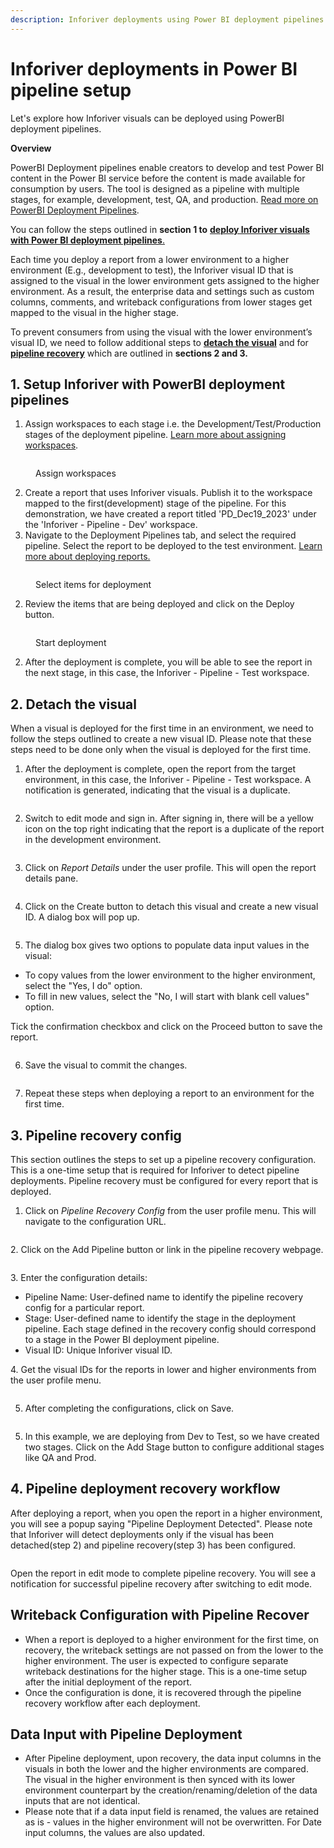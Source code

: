 ```yaml
---
description: Inforiver deployments using Power BI deployment pipelines
---
```


# Inforiver deployments in Power BI pipeline setup

Let's explore how Inforiver visuals can be deployed using PowerBI deployment pipelines.

**Overview**

PowerBI Deployment pipelines enable creators to develop and test Power BI content in the Power BI service before the content is made available for consumption by users. The tool is designed as a pipeline with multiple stages, for example, development, test, QA, and production. [Read more on PowerBI Deployment Pipelines](https://nam12.safelinks.protection.outlook.com/?url=https%3A%2F%2Flearn.microsoft.com%2Fen-us%2Ffabric%2Fcicd%2Fdeployment-pipelines%2Fintro-to-deployment-pipelines\&data=05%7C01%7CDeepthyD%40lumel.com%7Ca87a79fb0b12450c528508dbc0b0a156%7C9f84ee4bbee342f7b84ce57e5e92f105%7C0%7C0%7C638315637090593779%7CUnknown%7CTWFpbGZsb3d8eyJWIjoiMC4wLjAwMDAiLCJQIjoiV2luMzIiLCJBTiI6Ik1haWwiLCJXVCI6Mn0%3D%7C3000%7C%7C%7C\&sdata=tVBVdrJJ4Zlr4nx%2FV%2FFPPTwvnSB48LD%2BroaOexysB7k%3D\&reserved=0).&#x20;

You can follow the steps outlined in **section 1 to** [**deploy Inforiver visuals with Power BI deployment pipelines**.](inforiver-deployments-in-power-bi-pipeline-setup.md#1.-setup-inforiver-with-powerbi-deployment-pipelines)

Each time you deploy a report from a lower environment to a higher environment (E.g., development to test), the Inforiver visual ID that is assigned to the visual in the lower environment gets assigned to the higher environment. As a result, the enterprise data and settings such as custom columns, comments, and writeback configurations from lower stages get mapped to the visual in the higher stage.

To prevent consumers from using the visual with the lower environment’s visual ID, we need to follow additional steps to [**detach the visual**](inforiver-deployments-in-power-bi-pipeline-setup.md#2.-detach-the-visual) and for [**pipeline recovery**](inforiver-deployments-in-power-bi-pipeline-setup.md#3.-pipeline-recovery-config) which are outlined in **sections 2 and 3.**&#x20;

## 1. Setup Inforiver with PowerBI deployment pipelines

1. Assign workspaces to each stage i.e. the Development/Test/Production stages of the deployment pipeline. [Learn more about assigning workspaces](https://learn.microsoft.com/en-us/fabric/cicd/deployment-pipelines/assign-pipeline).&#x20;

<figure><img src="../../.gitbook/assets/image (10) (1) (1) (1) (1) (1) (1) (1) (1) (1) (1).png" alt=""><figcaption><p>Assign workspaces</p></figcaption></figure>

2. Create a report that uses Inforiver visuals. Publish it to the workspace mapped to the first(development) stage of the pipeline. For this demonstration, we have created a report titled 'PD\_Dec19\_2023' under the 'Inforiver - Pipeline - Dev' workspace.&#x20;
3. Navigate to the Deployment Pipelines tab, and select the required pipeline. Select the report to be deployed to the test environment. [Learn more about deploying reports.](https://learn.microsoft.com/en-us/fabric/cicd/deployment-pipelines/deploy-content)

<figure><img src="../../.gitbook/assets/image (333) (1).png" alt=""><figcaption><p>Select items for deployment</p></figcaption></figure>

2. Review the items that are being deployed and click on the Deploy button.

<figure><img src="../../.gitbook/assets/image (334) (1).png" alt=""><figcaption><p>Start deployment</p></figcaption></figure>

2. After the deployment is complete, you will be able to see the report in the next stage, in this case, the Inforiver - Pipeline - Test workspace.

## 2. Detach the visual

When a visual is deployed for the first time in an environment, we need to follow the steps outlined to create a new visual ID. Please note that these steps need to be done only when the visual is deployed for the first time.&#x20;

1. After the deployment is complete, open the report from the target environment, in this case, the Inforiver - Pipeline - Test workspace. A notification is generated, indicating that the visual is a duplicate.

<figure><img src="../../.gitbook/assets/image (337) (1).png" alt=""><figcaption></figcaption></figure>

2. Switch to edit mode and sign in. After signing in, there will be a yellow icon on the top right indicating that the report is a duplicate of the report in the development environment.

<figure><img src="../../.gitbook/assets/image (338) (1).png" alt=""><figcaption></figcaption></figure>

3. Click on _Report Details_ under the user profile. This will open the report details pane.

<figure><img src="../../.gitbook/assets/image (339) (1).png" alt=""><figcaption></figcaption></figure>

4. Click on the Create button to detach this visual and create a new visual ID. A dialog box will pop up.&#x20;

<figure><img src="../../.gitbook/assets/image (340) (1).png" alt=""><figcaption></figcaption></figure>

5. The dialog box gives two options to populate data input values in the visual:

* To copy values from the lower environment to the higher environment, select the "Yes, I do" option.
* To fill in new values, select the "No, I will start with blank cell values" option.

Tick the confirmation checkbox and click on the Proceed button to save the report.

<figure><img src="../../.gitbook/assets/image (341) (1).png" alt=""><figcaption></figcaption></figure>

6. Save the visual to commit the changes.

<figure><img src="../../.gitbook/assets/image (342) (1).png" alt=""><figcaption></figcaption></figure>

7. Repeat these steps when deploying a report to an environment for the first time.

## 3. **Pipeline recovery config**

This section outlines the steps to set up a pipeline recovery configuration. This is a one-time setup that is required for Inforiver to detect pipeline deployments. Pipeline recovery must be configured for every report that is deployed.

1. Click on _Pipeline Recovery Config_ from the user profile menu. This will navigate to the configuration URL.

<figure><img src="../../.gitbook/assets/image (343) (1).png" alt=""><figcaption></figcaption></figure>

2\. Click on the Add Pipeline button or link in the pipeline recovery webpage.

<figure><img src="../../.gitbook/assets/image (344) (1).png" alt=""><figcaption></figcaption></figure>

3\. Enter the configuration details:

* Pipeline Name: User-defined name to identify the pipeline recovery config for a particular report.
* Stage: User-defined name to identify the stage in the deployment pipeline. Each stage defined in the recovery config should correspond to a stage in the Power BI deployment pipeline.
* Visual ID: Unique Inforiver visual ID.

4\. Get the visual IDs for the reports in lower and higher environments from the user profile menu.

<figure><img src="../../.gitbook/assets/image (349).png" alt=""><figcaption></figcaption></figure>

5. After completing the configurations, click on Save.&#x20;

<figure><img src="../../.gitbook/assets/image (350).png" alt=""><figcaption></figcaption></figure>

5. In this example, we are deploying from Dev to Test, so we have created two stages. Click on the Add Stage button to configure additional stages like QA and Prod.

## **4. Pipeline deployment recovery workflow**

&#x20;After deploying a report, when you open the report in a higher environment, you will see a popup saying "Pipeline Deployment Detected".  Please note that Inforiver will detect deployments only if the visual has been detached(step 2) and pipeline recovery(step 3) has been configured.

<figure><img src="../../.gitbook/assets/image (348).png" alt=""><figcaption></figcaption></figure>

Open the report in edit mode to complete pipeline recovery. You will see a notification for successful pipeline recovery after switching to edit mode.

## Writeback Configuration with Pipeline Recover

* When a report is deployed to a higher environment for the first time, on recovery, the writeback settings are not passed on from the lower to the higher environment. The user is expected to configure separate writeback destinations for the higher stage. This is a one-time setup after the initial deployment of the report.
* Once the configuration is done, it is recovered through the pipeline recovery workflow after each deployment.

## Data Input with Pipeline Deployment

* After Pipeline deployment, upon recovery, the data input columns in the visuals in both the lower and the higher environments are compared. The visual in the higher environment is then synced with its lower environment counterpart by the creation/renaming/deletion of the data inputs that are not identical.
* Please note that if a data input field is renamed, the values are retained as is - values in the higher environment will not be overwritten. For Date input columns, the values are also updated.
